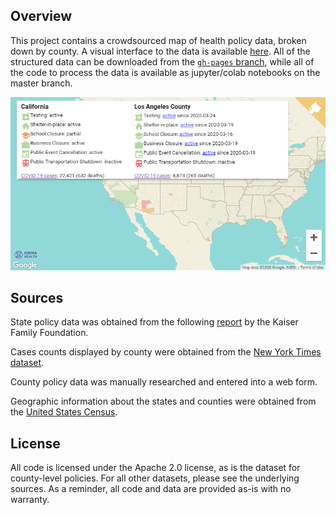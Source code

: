 
Overview
--------

This project contains a crowdsourced map of health policy data, broken down by county. A visual interface to the data is available [here](https://hikmahealth.github.io/covid19countymap). All of the structured data can be downloaded from the [`gh-pages` branch](https://github.com/hikmahealth/covid19countymap/tree/gh-pages), while all of the code to process the data is available as jupyter/colab notebooks on the master branch.

[![Map Screenshot](map.png)](https://hikmahealth.github.io/covid19countymap)

Sources
-------

State policy data was obtained from the following [report](https://www.kff.org/health-costs/issue-brief/state-data-and-policy-actions-to-address-coronavirus/#policyactions) by the Kaiser Family Foundation.

Cases counts displayed by county were obtained from the [New York Times dataset](https://www.nytimes.com/interactive/2020/us/coronavirus-us-cases.html).

County policy data was manually researched and entered into a web form.

Geographic information about the states and counties were obtained from the [United States Census](https://www.census.gov/).

License
-------

All code is licensed under the Apache 2.0 license, as is the dataset for county-level policies. For all other datasets, please see the underlying sources. As a reminder, all code and data are provided as-is with no warranty.
